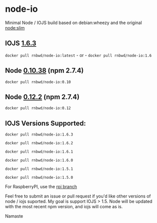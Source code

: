 # node-io
Minimal Node / IOJS build based on debian:wheezy and the original [node:slim](https://github.com/docker-library/node/blob/master/0.10/slim/Dockerfile)

## IOJS [1.6.3](https://github.com/iojs/io.js/blob/v1.x/CHANGELOG.md)

`docker pull rnbwd/node-io:latest` - or - `docker pull rnbwd/node-io:1.6`

## Node [0.10.38](http://blog.nodejs.org/2015/03/23/node-v0-10-38-maintenance/) (npm 2.7.4)

`docker pull rnbwd/node-io:0.10`

## Node [0.12.2](http://blog.nodejs.org/2015/03/31/node-v0-12-2-stable/) (npm 2.7.4)

`docker pull rnbwd/node-io:0.12`

## IOJS Versions Supported:

`docker pull rnbwd/node-io:1.6.3`

`docker pull rnbwd/node-io:1.6.2`

`docker pull rnbwd/node-io:1.6.1`

`docker pull rnbwd/node-io:1.6.0`

`docker pull rnbwd/node-io:1.5.1`

`docker pull rnbwd/node-io:1.5.0`

For RaspberryPI, use the [rpi branch](https://github.com/RnbWd/node-io/tree/rpi)

Feel free to submit an issue or pull request if you'd like other versions of node / iojs suported. My goal is support IOJS > 1.5. Node will be updated with the most recent npm version, and iojs will come as is.

Namaste
